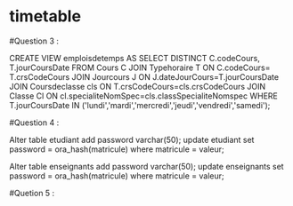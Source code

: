 # timetable

#Question 3 :

 CREATE VIEW emploisdetemps AS 
SELECT DISTINCT C.codeCours, T.jourCoursDate  FROM Cours C
JOIN Typehoraire T
ON C.codeCours= T.crsCodeCours
JOIN Jourcours J
ON J.dateJourCours=T.jourCoursDate
JOIN Coursdeclasse cls
ON  T.crsCodeCours=cls.crsCodeCours
JOIN Classe Cl
ON cl.specialiteNomSpec=cls.classSpecialiteNomspec
WHERE T.jourCoursDate 
IN ('lundi','mardi','mercredi','jeudi','vendredi','samedi');


#Question 4 :

Alter table etudiant add password varchar(50);
update etudiant set password = ora_hash(matricule) where matricule = valeur;

Alter table enseignants add password varchar(50);
update enseignants set password = ora_hash(matricule) where matricule = valeur;

#Quetion 5 :
